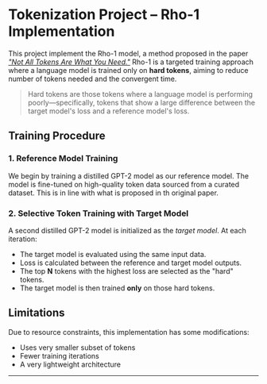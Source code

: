 # Tokenization Project – Rho-1 Implementation

This project implement the Rho-1 model, a method proposed in the paper [*"Not All Tokens Are What You Need."*](https://arxiv.org/abs/2404.07965) Rho-1 is a targeted training approach where a language model is trained only on **hard tokens**, aiming to reduce number of tokens needed and the convergent time. 


> Hard tokens are those tokens where a language model is performing poorly—specifically, tokens that show a large difference between the target model's loss and a reference model's loss.

## Training Procedure

### 1. Reference Model Training

We begin by training a distilled GPT-2 model as our reference model. The model is fine-tuned on high-quality token data sourced from a curated dataset. This is in line with what is proposed in th original paper.

### 2. Selective Token Training with Target Model

A second distilled GPT-2 model is initialized as the *target model*. At each iteration:

- The target model is evaluated using the same input data.
- Loss is calculated between the reference and target model outputs.
- The top **N** tokens with the highest loss are selected as the "hard" tokens.
- The target model is then trained **only** on those hard tokens.

## Limitations

Due to resource constraints, this implementation has some modifications: 

- Uses very smaller subset of tokens
- Fewer training iterations
- A very lightweight architecture

---

